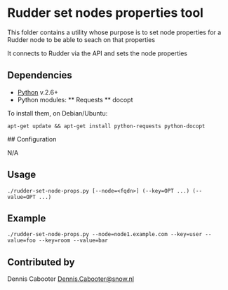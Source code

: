 # Rudder set nodes properties tool

This folder contains a utility whose purpose is to set node properties for a Rudder node to be able to seach on that properties

It connects to Rudder via the API and sets the node properties

## Dependencies
* [Python](http://www.python.org/) v.2.6+
* Python modules:
** Requests
** docopt

To install them, on Debian/Ubuntu:

```
apt-get update && apt-get install python-requests python-docopt
```

## Configuration

N/A

## Usage

```
./rudder-set-node-props.py [--node=<fqdn>] (--key=OPT ...) (--value=OPT ...)
```

## Example

```
./rudder-set-node-props.py --node=node1.example.com --key=user --value=foo --key=room --value=bar
```

## Contributed by

Dennis Cabooter <Dennis.Cabooter@snow.nl>
